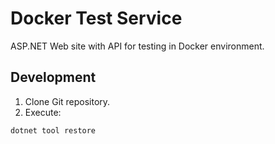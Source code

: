 # Docker Test Service

ASP.NET Web site with API for testing in Docker environment.

## Development

1. Clone Git repository.
1. Execute:

```bash
dotnet tool restore
```


